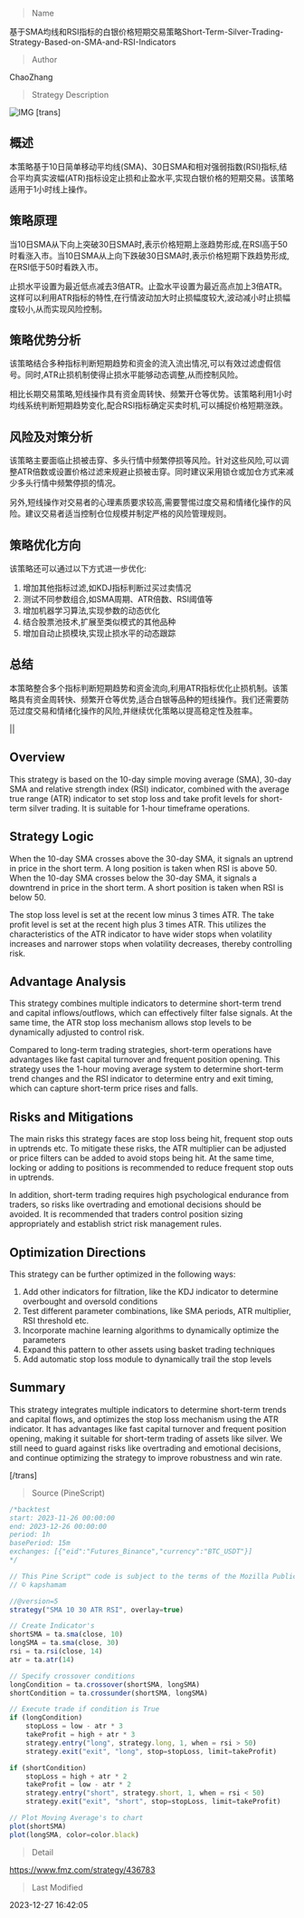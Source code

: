
> Name

基于SMA均线和RSI指标的白银价格短期交易策略Short-Term-Silver-Trading-Strategy-Based-on-SMA-and-RSI-Indicators

> Author

ChaoZhang

> Strategy Description

![IMG](https://www.fmz.com/upload/asset/1b7c7a1ce73d916a1c8.png)
[trans]

## 概述

本策略基于10日简单移动平均线(SMA)、30日SMA和相对强弱指数(RSI)指标,结合平均真实波幅(ATR)指标设定止损和止盈水平,实现白银价格的短期交易。该策略适用于1小时线上操作。

## 策略原理

当10日SMA从下向上突破30日SMA时,表示价格短期上涨趋势形成,在RSI高于50时看涨入市。当10日SMA从上向下跌破30日SMA时,表示价格短期下跌趋势形成,在RSI低于50时看跌入市。

止损水平设置为最近低点减去3倍ATR。止盈水平设置为最近高点加上3倍ATR。这样可以利用ATR指标的特性,在行情波动加大时止损幅度较大,波动减小时止损幅度较小,从而实现风险控制。

## 策略优势分析

该策略结合多种指标判断短期趋势和资金的流入流出情况,可以有效过滤虚假信号。同时,ATR止损机制使得止损水平能够动态调整,从而控制风险。

相比长期交易策略,短线操作具有资金周转快、频繁开仓等优势。该策略利用1小时均线系统判断短期趋势变化,配合RSI指标确定买卖时机,可以捕捉价格短期涨跌。

## 风险及对策分析  

该策略主要面临止损被击穿、多头行情中频繁停损等风险。针对这些风险,可以调整ATR倍数或设置价格过滤来规避止损被击穿。同时建议采用锁仓或加仓方式来减少多头行情中频繁停损的情况。

另外,短线操作对交易者的心理素质要求较高,需要警惕过度交易和情绪化操作的风险。建议交易者适当控制仓位规模并制定严格的风险管理规则。

## 策略优化方向

该策略还可以通过以下方式进一步优化:

1. 增加其他指标过滤,如KDJ指标判断过买过卖情况
2. 测试不同参数组合,如SMA周期、ATR倍数、RSI阈值等
3. 增加机器学习算法,实现参数的动态优化
4. 结合股票池技术,扩展至类似模式的其他品种
5. 增加自动止损模块,实现止损水平的动态跟踪

## 总结

本策略整合多个指标判断短期趋势和资金流向,利用ATR指标优化止损机制。该策略具有资金周转快、频繁开仓等优势,适合白银等品种的短线操作。我们还需要防范过度交易和情绪化操作的风险,并继续优化策略以提高稳定性及胜率。

||

## Overview

This strategy is based on the 10-day simple moving average (SMA), 30-day SMA and relative strength index (RSI) indicator, combined with the average true range (ATR) indicator to set stop loss and take profit levels for short-term silver trading. It is suitable for 1-hour timeframe operations.  

## Strategy Logic

When the 10-day SMA crosses above the 30-day SMA, it signals an uptrend in price in the short term. A long position is taken when RSI is above 50. When the 10-day SMA crosses below the 30-day SMA, it signals a downtrend in price in the short term. A short position is taken when RSI is below 50.

The stop loss level is set at the recent low minus 3 times ATR. The take profit level is set at the recent high plus 3 times ATR. This utilizes the characteristics of the ATR indicator to have wider stops when volatility increases and narrower stops when volatility decreases, thereby controlling risk.

## Advantage Analysis  

This strategy combines multiple indicators to determine short-term trend and capital inflows/outflows, which can effectively filter false signals. At the same time, the ATR stop loss mechanism allows stop levels to be dynamically adjusted to control risk.

Compared to long-term trading strategies, short-term operations have advantages like fast capital turnover and frequent position opening. This strategy uses the 1-hour moving average system to determine short-term trend changes and the RSI indicator to determine entry and exit timing, which can capture short-term price rises and falls.


## Risks and Mitigations   

The main risks this strategy faces are stop loss being hit, frequent stop outs in uptrends etc. To mitigate these risks, the ATR multiplier can be adjusted or price filters can be added to avoid stops being hit. At the same time, locking or adding to positions is recommended to reduce frequent stop outs in uptrends.

In addition, short-term trading requires high psychological endurance from traders, so risks like overtrading and emotional decisions should be avoided. It is recommended that traders control position sizing appropriately and establish strict risk management rules.  

## Optimization Directions

This strategy can be further optimized in the following ways:

1. Add other indicators for filtration, like the KDJ indicator to determine overbought and oversold conditions  
2. Test different parameter combinations, like SMA periods, ATR multiplier, RSI threshold etc.  
3. Incorporate machine learning algorithms to dynamically optimize the parameters
4. Expand this pattern to other assets using basket trading techniques
5. Add automatic stop loss module to dynamically trail the stop levels  

## Summary  

This strategy integrates multiple indicators to determine short-term trends and capital flows, and optimizes the stop loss mechanism using the ATR indicator. It has advantages like fast capital turnover and frequent position opening, making it suitable for short-term trading of assets like silver. We still need to guard against risks like overtrading and emotional decisions, and continue optimizing the strategy to improve robustness and win rate.

[/trans]



> Source (PineScript)

``` javascript
/*backtest
start: 2023-11-26 00:00:00
end: 2023-12-26 00:00:00
period: 1h
basePeriod: 15m
exchanges: [{"eid":"Futures_Binance","currency":"BTC_USDT"}]
*/

// This Pine Script™ code is subject to the terms of the Mozilla Public License 2.0 at https://mozilla.org/MPL/2.0/
// © kapshamam

//@version=5
strategy("SMA 10 30 ATR RSI", overlay=true)

// Create Indicator's
shortSMA = ta.sma(close, 10)
longSMA = ta.sma(close, 30)
rsi = ta.rsi(close, 14)
atr = ta.atr(14)

// Specify crossover conditions
longCondition = ta.crossover(shortSMA, longSMA)
shortCondition = ta.crossunder(shortSMA, longSMA)

// Execute trade if condition is True
if (longCondition)
    stopLoss = low - atr * 3
    takeProfit = high + atr * 3
    strategy.entry("long", strategy.long, 1, when = rsi > 50)
    strategy.exit("exit", "long", stop=stopLoss, limit=takeProfit)

if (shortCondition)
    stopLoss = high + atr * 2
    takeProfit = low - atr * 2
    strategy.entry("short", strategy.short, 1, when = rsi < 50)
    strategy.exit("exit", "short", stop=stopLoss, limit=takeProfit)

// Plot Moving Average's to chart
plot(shortSMA)
plot(longSMA, color=color.black)
```

> Detail

https://www.fmz.com/strategy/436783

> Last Modified

2023-12-27 16:42:05
